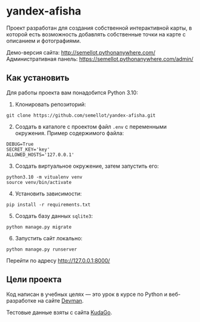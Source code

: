 # yandex-afisha
 
Проект разработан для создания собственной интерактивной карты, в которой есть возможность добавлять собственные точки на карте с описанием и фотографиями.

Демо-версия сайта: http://semellot.pythonanywhere.com/
Административная панель: https://semellot.pythonanywhere.com/admin/

## Как установить

Для работы проекта вам понадобится Python 3.10:

1. Клонировать репозиторий:

  ```shell
  git clone https://github.com/semellot/yandex-afisha.git
  ```

2. Создать в каталоге с проектом файл `.env` с переменными окружения. Пример содержимого файла:

  ```
  DEBUG=True
  SECRET_KEY='key'
  ALLOWED_HOSTS='127.0.0.1'
  ```

3. Создать виртуальное окружение, затем запустить его:

  ```shell
  python3.10 -m vitualenv venv
  source venv/bin/activate
  ```

4. Установить зависимости:

  ```shell
  pip install -r requirements.txt
  ```

5. Создать базу данных `sqlite3`:

  ```shell
  python manage.py migrate
  ```

6. Запустить сайт локально:

  ```shell
  python manage.py runserver
  ```
  
  Перейти по адресу http://127.0.0.1:8000/

## Цели проекта

Код написан в учебных целях — это урок в курсе по Python и веб-разработке на сайте [Devman](https://dvmn.org).

Тестовые данные взяты с сайта [KudaGo](https://kudago.com).